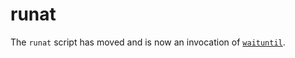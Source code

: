 runat
=====

The `runat` script has moved and is now an invocation of [`waituntil`](https://github.com/remino/waituntil).
